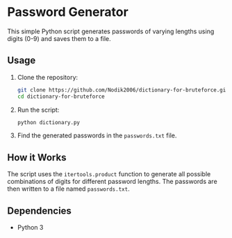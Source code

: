 # Password Generator

This simple Python script generates passwords of varying lengths using digits (0-9) and saves them to a file.

## Usage

1. Clone the repository:

    ```bash
    git clone https://github.com/Nodik2006/dictionary-for-bruteforce.git
    cd dictionary-for-bruteforce
    ```

2. Run the script:

    ```bash
    python dictionary.py
    ```

3. Find the generated passwords in the `passwords.txt` file.

## How it Works

The script uses the `itertools.product` function to generate all possible combinations of digits for different password lengths. The passwords are then written to a file named `passwords.txt`.

## Dependencies

- Python 3

